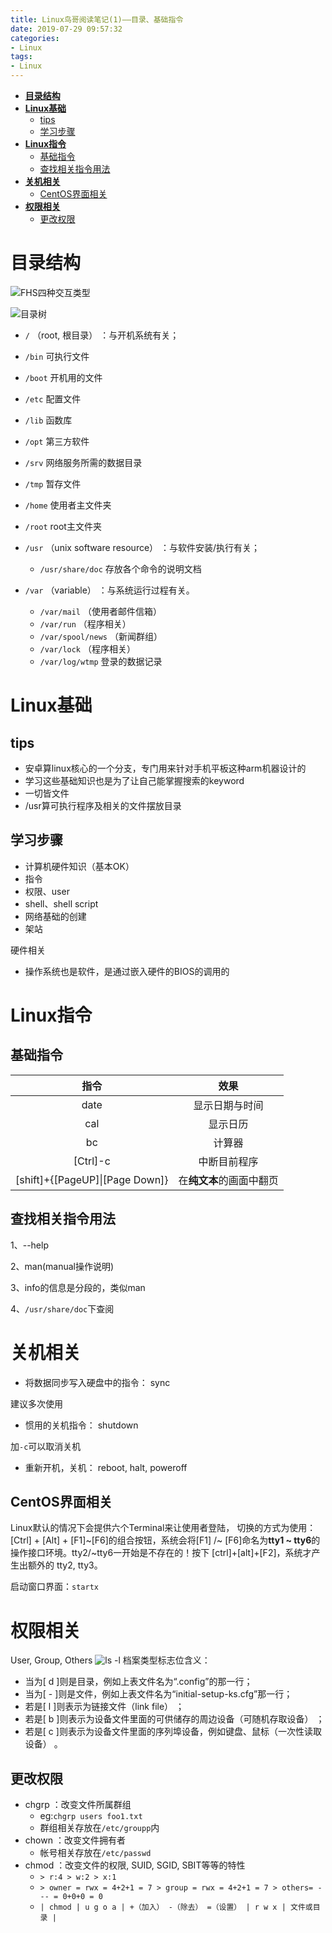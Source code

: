 ```yaml
---
title: Linux鸟哥阅读笔记(1)——目录、基础指令
date: 2019-07-29 09:57:32
categories:
- Linux
tags:
- Linux
---
```

- [**目录结构**](#%e7%9b%ae%e5%bd%95%e7%bb%93%e6%9e%84)
- [**Linux基础**](#linux%e5%9f%ba%e7%a1%80)
  - [tips](#tips)
  - [学习步骤](#%e5%ad%a6%e4%b9%a0%e6%ad%a5%e9%aa%a4)
- [**Linux指令**](#linux%e6%8c%87%e4%bb%a4)
  - [基础指令](#%e5%9f%ba%e7%a1%80%e6%8c%87%e4%bb%a4)
  - [查找相关指令用法](#%e6%9f%a5%e6%89%be%e7%9b%b8%e5%85%b3%e6%8c%87%e4%bb%a4%e7%94%a8%e6%b3%95)
- [**关机相关**](#%e5%85%b3%e6%9c%ba%e7%9b%b8%e5%85%b3)
  - [CentOS界面相关](#centos%e7%95%8c%e9%9d%a2%e7%9b%b8%e5%85%b3)
- [**权限相关**](#%e6%9d%83%e9%99%90%e7%9b%b8%e5%85%b3)
  - [更改权限](#%e6%9b%b4%e6%94%b9%e6%9d%83%e9%99%90)

# **目录结构**
![FHS四种交互类型](Linux鸟哥阅读笔记/2019-07-30-16-35-17.png)

![目录树](Linux鸟哥阅读笔记/2019-07-30-16-36-30.png)

- `/` （root, 根目录） ：与开机系统有关；

- `/bin`    可执行文件
- `/boot`   开机用的文件
- `/etc`    配置文件
- `/lib`    函数库
- `/opt`    第三方软件
- `/srv`    网络服务所需的数据目录
- `/tmp`    暂存文件
- `/home`   使用者主文件夹
- `/root`   root主文件夹

- `/usr` （unix software resource） ：与软件安装/执行有关；
  - `/usr/share/doc`  存放各个命令的说明文档
- `/var` （variable） ：与系统运行过程有关。
  - `/var/mail` （使用者邮件信箱） 
  - `/var/run` （程序相关）
  - `/var/spool/news` （新闻群组） 
  - `/var/lock` （程序相关）
  - `/var/log/wtmp`  登录的数据记录



# **Linux基础**
## tips

- 安卓算linux核心的一个分支，专门用来针对手机平板这种arm机器设计的
- 学习这些基础知识也是为了让自己能掌握搜索的keyword
- 一切皆文件
- /usr算可执行程序及相关的文件摆放目录

## 学习步骤

- 计算机硬件知识（基本OK）
- 指令
- 权限、user
- shell、shell script
- 网络基础的创建
- 架站

硬件相关

- 操作系统也是软件，是通过嵌入硬件的BIOS的调用的

# **Linux指令**

## 基础指令

|              指令               |           效果           |
| :-----------------------------: | :----------------------: |
|              date               |      显示日期与时间      |
|               cal               |         显示日历         |
|               bc                |          计算器          |
|            [Ctrl]-c             |       中断目前程序       |
| [shift]+{[PageUP]\|[Page Down]} | 在**纯文本**的画面中翻页 |

## 查找相关指令用法
1、--help

2、man(manual操作说明)

3、info的信息是分段的，类似man

4、`/usr/share/doc`下查阅

# **关机相关**
- 将数据同步写入硬盘中的指令： sync

建议多次使用
- 惯用的关机指令： shutdown

加`-c`可以取消关机
- 重新开机，关机： reboot, halt, poweroff

## CentOS界面相关
Linux默认的情况下会提供六个Terminal来让使用者登陆， 切换的方式为使用：[Ctrl] + [Alt] + [F1]~[F6]的组合按钮，系统会将[F1] /~ [F6]命名为**tty1 ~ tty6**的操作接口环境。tty2/~tty6一开始是不存在的！按下 [ctrl]+[alt]+[F2]，系统才产生出额外的 tty2, tty3。

启动窗口界面：`startx`

# **权限相关**
User, Group, Others
![ls -l](Linux鸟哥阅读笔记/2019-07-29-15-42-50.png)
档案类型标志位含义：
- 当为[ d ]则是目录，例如上表文件名为“.config”的那一行；
- 当为[ - ]则是文件，例如上表文件名为“initial-setup-ks.cfg”那一行；
- 若是[ l ]则表示为链接文件（link file） ；
- 若是[ b ]则表示为设备文件里面的可供储存的周边设备（可随机存取设备） ；
- 若是[ c ]则表示为设备文件里面的序列埠设备，例如键盘、鼠标（一次性读取设备） 。

## 更改权限
- chgrp ：改变文件所属群组
    - eg:`chgrp users foo1.txt`
    - 群组相关存放在`/etc/groupp`内
- chown ：改变文件拥有者
    - 帐号相关存放在`/etc/passwd`
- chmod ：改变文件的权限, SUID, SGID, SBIT等等的特性
    - `> r:4 > w:2 > x:1`
    - `> owner = rwx = 4+2+1 = 7 > group = rwx = 4+2+1 = 7 > others= --- = 0+0+0 = 0`
    - `| chmod | u g o a | +（加入） -（除去） =（设置） | r w x | 文件或目录 |`


